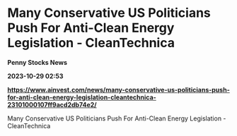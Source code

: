 # Many Conservative US Politicians Push For Anti-Clean Energy Legislation - CleanTechnica
**Penny Stocks News**

**2023-10-29 02:53**

**https://www.ainvest.com/news/many-conservative-us-politicians-push-for-anti-clean-energy-legislation-cleantechnica-23101000107ff9acd2db74e2/**

Many Conservative US Politicians Push For Anti-Clean Energy Legislation - CleanTechnica
